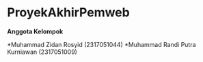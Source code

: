 # ProyekAkhirPemweb

**Anggota Kelompok**

*Muhammad Zidan Rosyid (2317051044)
*Muhammad Randi Putra Kurniawan (2317051009)
